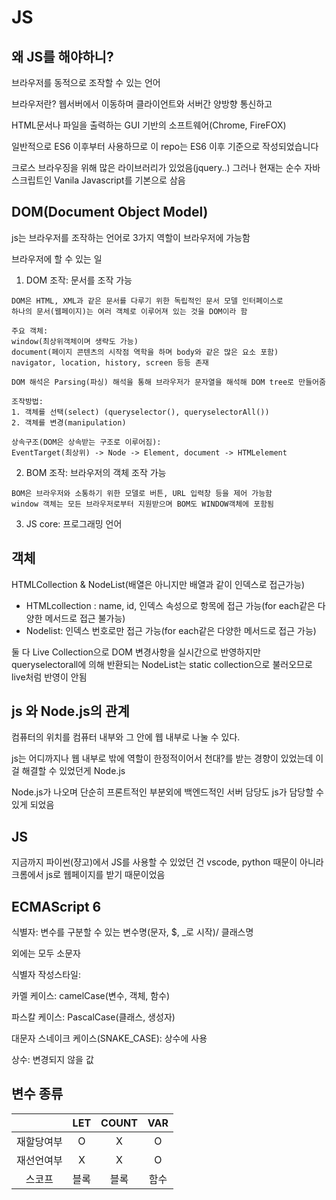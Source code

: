 # JS
## 왜 JS를 해야하니?

브라우저를 동적으로 조작할 수 있는 언어

브라우저란? 웹서버에서 이동하며 클라이언트와 서버간 양방향 통신하고

HTML문서나 파일을 출력하는 GUI 기반의 소프트웨어(Chrome, FireFOX)

일반적으로 ES6 이후부터 사용하므로 이 repo는 ES6 이후 기준으로 작성되었습니다

크로스 브라우징을 위해 많은 라이브러리가 있었음(jquery..) 그러나 현재는 순수 자바스크립트인 Vanila Javascript를 기본으로 삼음 



## DOM(Document Object Model)

js는 브라우저를 조작하는 언어로 3가지 역할이 브라우저에 가능함

브라우저에 할 수 있는 일

1. DOM 조작: 문서를 조작 가능

```
DOM은 HTML, XML과 같은 문서를 다루기 위한 독립적인 문서 모델 인터페이스로
하나의 문서(웹페이지)는 여러 객체로 이루어져 있는 것을 DOM이라 함

주요 객체:
window(최상위객체이며 생략도 가능)
document(페이지 콘텐츠의 시작점 역학을 하며 body와 같은 많은 요소 포함)
navigator, location, history, screen 등등 존재

DOM 해석은 Parsing(파싱) 해석을 통해 브라우저가 문자열을 해석해 DOM tree로 만들어줌

조작방법:
1. 객체를 선택(select) (queryselector(), queryselectorAll())
2. 객체를 변경(manipulation)

상속구조(DOM은 상속받는 구조로 이루어짐):
EventTarget(최상위) -> Node -> Element, document -> HTMLelement
```

2. BOM 조작: 브라우저의 객체 조작 가능

```
BOM은 브라우저와 소통하기 위한 모델로 버튼, URL 입력창 등을 제어 가능함 
window 객체는 모든 브라우저로부터 지원받으며 BOM도 WINDOW객체에 포함됨
```


3. JS core: 프로그래밍 언어





## 객체

HTMLCollection & NodeList(배열은 아니지만 배열과 같이 인덱스로 접근가능)

- HTMLcollection : name, id, 인덱스 속성으로 항목에 접근 가능(for each같은 다양한 메서드로 접근 불가능)
- Nodelist: 인덱스 번호로만 접근 가능(for each같은 다양한 메서드로 접근 가능)

둘 다 Live Collection으로 DOM 변경사항을 실시간으로 반영하지만 queryselectorall에 의해 반환되는 NodeList는 static collection으로 불러오므로 live처럼 반영이 안됨





## js 와 Node.js의 관계

컴퓨터의 위치를 컴퓨터 내부와 그 안에 웹 내부로 나눌 수 있다.

js는 어디까지나 웹 내부로 밖에 역할이 한정적이어서 천대?를 받는 경향이 있었는데 이걸 해결할 수 있었던게 Node.js

Node.js가 나오며 단순히 프론트적인 부분외에 백엔드적인 서버 담당도 js가 담당할 수 있게 되었음



## JS

지금까지 파이썬(쟝고)에서 JS를 사용할 수 있었던 건 vscode, python 때문이 아니라 크롬에서 js로 웹페이지를 받기 때문이었음



## ECMAScript 6

식별자: 변수를 구분할 수 있는 변수명(문자, $, _로 시작)/ 클래스명 

외에는 모두 소문자

식별자 작성스타일:

카멜 케이스: camelCase(변수, 객체, 함수)

파스칼 케이스: PascalCase(클래스, 생성자)

대문자 스네이크 케이스(SNAKE_CASE): 상수에 사용

상수: 변경되지 않을 값

## 변수 종류


||LET|COUNT|VAR|
|:-:|:----:|:-:|:-:|
|재할당여부|O|X|O|
|재선언여부|X|X|O|
|스코프|블록|블록|함수|



